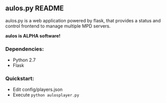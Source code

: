 ## aulos.py README

aulos.py is a web application powered by flask, that provides a status and control frontend to manage multiple MPD servers.

**aulos is ALPHA software!**


### Dependencies:
 * Python 2.7
 * Flask

 
### Quickstart:

 * Edit config/players.json
 * Execute `python aulosplayer.py`

